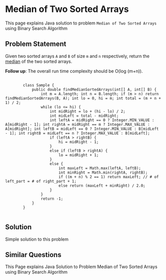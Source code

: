 [comment]: metadata=
[comment]: keywords=
[comment]: robots=
<h1>Median of Two Sorted Arrays</h1>
<p>This page explains Java solution to problem <code className="inline">Median of Two Sorted Arrays</code> using Binary Search Algorithm</p>


<h2 className="heading">Problem Statement</h2>
<p>
Given two sorted arrays <code class="inline">A</code> and <code className="inline">B</code> of size <code className="inline">m</code> and <code className="inline">n</code> respectively, return the <a href="https://en.wikipedia.org/wiki/Median" className="absolute" target="_blank" rel="noopener noreferrer">median</a> of the two sorted arrays.
</p>

<p>
<strong>Follow up</strong>: The overall run time complexity should be O(log (m+n)).
</p>

<pre>
    <code className="language-java">
        class Sample {
            public double findMedianSortedArrays(int[] A, int[] B) {
                int m = A.length; int n = B.length; if (m > n) return findMedianSortedArrays(B, A); int lo = 0, hi = m; int total = (m + n + 1) / 2;
                while (lo <= hi) {
                    int midRight = lo + (hi - lo) / 2;
                    int midLeft = total - midRight;
                    int leftA = midRight == 0 ? Integer.MIN_VALUE : A[midRight - 1]; int rightA = midRight == m ? Integer.MAX_VALUE : A[midRight]; int leftB = midLeft == 0 ? Integer.MIN_VALUE : B[midLeft - 1]; int rightB = midLeft == n ? Integer.MAX_VALUE : B[midLeft];
                    if (leftA > rightB) {
                        hi = midRight - 1;
                    }
                    else if (leftB > rightA) {
                        lo = midRight + 1;
                    }
                    else {
                        int maxLeft = Math.max(leftA, leftB);
                        int minRight = Math.min(rightA, rightB);
                        if ((m + n) % 2 == 1) return maxLeft; // # of left_part = # of right_part + 1;
                        else return (maxLeft + minRight) / 2.0;
                    }
                }
                return -1;
            }
        }
    </code>
</pre>


<h2 className="heading">Solution</h2>
<p>Simple solution to this problem </p>


<h2 className="heading">Similar Questions</h2>
<p>This Page explains Java Solution to Problem Median of Two Sorted Arrays using Binary Search Algorithm</p>
